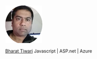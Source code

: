 ![bharattiwari-aft](/assets/btprofile.png)



[Bharat Tiwari](https://medium.com/@bharat.tiwari)
Javascript | ASP.net | Azure
 
 